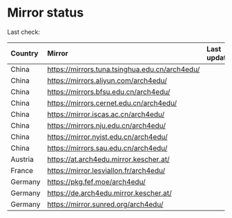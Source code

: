 <script src="./time.js"></script>
# Mirror status
Last check: <script type="text/javascript">localize(1710789273.0166209);</script>

|Country|Mirror|Last update|
|:------|:-----|:----------|
|China|https://mirrors.tuna.tsinghua.edu.cn/arch4edu/|<script type="text/javascript">localize(1710743550);</script>|
|China|https://mirrors.aliyun.com/arch4edu/|<script type="text/javascript">localize(1710743550);</script>|
|China|https://mirrors.bfsu.edu.cn/arch4edu/|<script type="text/javascript">localize(1710743550);</script>|
|China|https://mirrors.cernet.edu.cn/arch4edu/|<script type="text/javascript">localize(1710743550);</script>|
|China|https://mirror.iscas.ac.cn/arch4edu/|<script type="text/javascript">localize(1710743550);</script>|
|China|https://mirrors.nju.edu.cn/arch4edu/|<script type="text/javascript">localize(1710700032);</script>|
|China|https://mirror.nyist.edu.cn/arch4edu/|<script type="text/javascript">localize(1710743550);</script>|
|China|https://mirrors.sau.edu.cn/arch4edu/|<script type="text/javascript">localize(1710743550);</script>|
|Austria|https://at.arch4edu.mirror.kescher.at/|<script type="text/javascript">localize(1710743550);</script>|
|France|https://mirror.lesviallon.fr/arch4edu/|<script type="text/javascript">localize(1710743550);</script>|
|Germany|https://pkg.fef.moe/arch4edu/|<script type="text/javascript">localize(1710743550);</script>|
|Germany|https://de.arch4edu.mirror.kescher.at/|<script type="text/javascript">localize(1710743550);</script>|
|Germany|https://mirror.sunred.org/arch4edu/|<script type="text/javascript">localize(1710743550);</script>|

<script src="./tablefilter/tablefilter.js"></script>
<script src="./table.js"></script>
